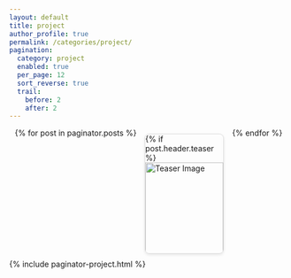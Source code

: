 ```yaml
---
layout: default
title: project
author_profile: true
permalink: /categories/project/
pagination:
  category: project
  enabled: true
  per_page: 12
  sort_reverse: true
  trail:
    before: 2
    after: 2
---
```


<div class="card-container" style="display: flex; flex-wrap: wrap; justify-content: space-between; margin-left: 10px; margin-right: 10px;">
  {% for post in paginator.posts %}
  <div class="card" style="width: calc(33.333% - 20px); margin: 10px; border: 1px solid #ddd; border-radius: 8px; overflow: hidden; box-shadow: 0 2px 5px rgba(0, 0, 0, 0.1);">
    {% if post.header.teaser %}
    <div class="card-image" style="max-height: 200px; overflow: hidden;">
      <img src="{{ post.header.teaser }}" alt="Teaser Image" style="width: 100%; object-fit: cover;">
    </div>
    {% endif %}
    <div class="card-content" style="padding: 15px;">
      <h2 style="font-size: 18px; margin: 0;">
        <a href="{{ site.baseurl }}{{ post.url }}" style="text-decoration: none; color: #333;">{{ post.title }}</a>
      </h2>
      <p class="card-summary" style="margin: 10px 0;">{{ post.summary }}</p>
    </div>
  </div>
  {% endfor %}
</div>
{% include paginator-project.html %}
